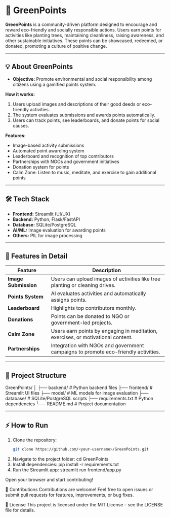# 🌿 GreenPoints

**GreenPoints** is a community-driven platform designed to encourage and reward eco-friendly and socially responsible actions. Users earn points for activities like planting trees, maintaining cleanliness, raising awareness, and other sustainable initiatives. These points can be showcased, redeemed, or donated, promoting a culture of positive change.

---

## 💡 About GreenPoints
- **Objective:** Promote environmental and social responsibility among citizens using a gamified points system.  

**How it works:**  
1. Users upload images and descriptions of their good deeds or eco-friendly activities.  
2. The system evaluates submissions and awards points automatically.  
3. Users can track points, see leaderboards, and donate points for social causes.  

**Features:**  
- Image-based activity submissions  
- Automated point awarding system  
- Leaderboard and recognition of top contributors  
- Partnerships with NGOs and government initiatives  
- Donation system for points  
- Calm Zone: Listen to music, meditate, and exercise to gain additional points  

---

## 🛠️ Tech Stack
- **Frontend:** Streamlit (UI/UX)  
- **Backend:** Python, Flask/FastAPI  
- **Database:** SQLite/PostgreSQL  
- **AI/ML:** Image evaluation for awarding points  
- **Others:** PIL for image processing  

---

## 🚀 Features in Detail
| Feature | Description |
|---------|-------------|
| **Image Submission** | Users can upload images of activities like tree planting or cleaning drives. |
| **Points System** | AI evaluates activities and automatically assigns points. |
| **Leaderboard** | Highlights top contributors monthly. |
| **Donations** | Points can be donated to NGO or government-led projects. |
| **Calm Zone** | Users earn points by engaging in meditation, exercises, or motivational content. |
| **Partnerships** | Integration with NGOs and government campaigns to promote eco-friendly activities. |

---

## 📁 Project Structure
GreenPoints/
│
├── backend/ # Python backend files
├── frontend/ # Streamlit UI files
├── model/ # ML models for image evaluation
├── database/ # SQLite/PostgreSQL scripts
├── requirements.txt # Python dependencies
└── README.md # Project documentation

---

## ⚡ How to Run
1. Clone the repository:  
   ```bash
   git clone https://github.com/<your-username>/GreenPoints.git
2. Navigate to the project folder:
  cd GreenPoints
3. Install dependencies:
  pip install -r requirements.txt
4. Run the Streamlit app:
  streamlit run frontend/app.py

Open your browser and start contributing!

🤝 Contributions
Contributions are welcome! Feel free to open issues or submit pull requests for features, improvements, or bug fixes.

📜 License
This project is licensed under the MIT License – see the LICENSE
 file for details.


